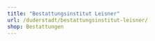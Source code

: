 ```yaml
---
title: "Bestattungsinstitut Leisner"
url: /duderstadt/bestattungsinstitut-leisner/
shop: Bestattungen
---
```

